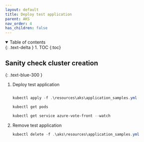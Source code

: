 ```yaml
---
layout: default
title: Deploy test application
parent: AKS
nav_order: 4
has_children: false
---
```


<details open markdown="block">
  <summary>
    Table of contents
  </summary>
  {: .text-delta }
1. TOC
{:toc}
</details>


## Sanity check cluster creation
{: .text-blue-300 }

1. Deploy test application

    ```powershell

    kubectl apply -f .\resources\aks\application_samples.yml

    kubectl get pods

    kubectl get service azure-vote-front --watch

    ```

2. Remove test application

    ```powershell
    kubectl delete -f .\aks\resources\application_samples.yml

    ```
